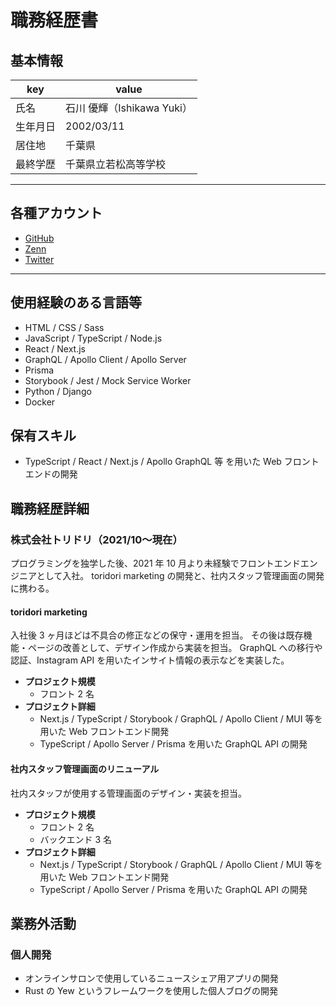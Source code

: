 # 職務経歴書

## 基本情報

| key      | value                      |
| -------- | -------------------------- |
| 氏名     | 石川 優輝（Ishikawa Yuki） |
| 生年月日 | 2002/03/11                 |
| 居住地   | 千葉県                     |
| 最終学歴 | 千葉県立若松高等学校       |

---

## 各種アカウント

- [GitHub](https://github.com/mayone-du)
- [Zenn](https://zenn.dev/mayo_dev)
- [Twitter](https://twitter.com/mayo__dev)
<!-- - [Blog](https://mayone-du.github.io/yew-blog/) -->

---

## 使用経験のある言語等

- HTML / CSS / Sass
- JavaScript / TypeScript / Node.js
- React / Next.js
- GraphQL / Apollo Client / Apollo Server
- Prisma
- Storybook / Jest / Mock Service Worker
- Python / Django
- Docker

## 保有スキル

- TypeScript / React / Next.js / Apollo GraphQL 等 を用いた Web フロントエンドの開発

## 職務経歴詳細

### 株式会社トリドリ（2021/10〜現在）

プログラミングを独学した後、2021 年 10 月より未経験でフロントエンドエンジニアとして入社。
toridori marketing の開発と、社内スタッフ管理画面の開発に携わる。

#### toridori marketing

入社後 3 ヶ月ほどは不具合の修正などの保守・運用を担当。
その後は既存機能・ページの改善として、デザイン作成から実装を担当。
GraphQL への移行や認証、Instagram API を用いたインサイト情報の表示などを実装した。

- **プロジェクト規模**
  - フロント 2 名
- **プロジェクト詳細**
  - Next.js / TypeScript / Storybook / GraphQL / Apollo Client / MUI 等を用いた Web フロントエンド開発
  - TypeScript / Apollo Server / Prisma を用いた GraphQL API の開発

#### 社内スタッフ管理画面のリニューアル

社内スタッフが使用する管理画面のデザイン・実装を担当。

- **プロジェクト規模**
  - フロント 2 名
  - バックエンド 3 名
- **プロジェクト詳細**
  - Next.js / TypeScript / Storybook / GraphQL / Apollo Client / MUI 等を用いた Web フロントエンド開発
  - TypeScript / Apollo Server / Prisma を用いた GraphQL API の開発

## 業務外活動

### 個人開発

- オンラインサロンで使用しているニュースシェア用アプリの開発
- Rust の Yew というフレームワークを使用した個人ブログの開発
